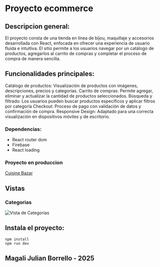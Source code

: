 # Proyecto ecommerce

## Descripcion general:

El proyecto consta de una tienda en línea de bijou, maquillaje y accesorios desarrollada con React, enfocada en ofrecer una experiencia de usuario fluida e intuitiva. El sitio permite a los usuarios navegar por un catálogo de productos, agregarlos al carrito de compras y completar el proceso de compra de manera sencilla.

## Funcionalidades principales:
Catálogo de productos: Visualización de productos con imágenes, descripciones, precios y categorías.
Carrito de compras: Permite agregar, eliminar y actualizar la cantidad de productos seleccionados.
Búsqueda y filtrado: Los usuarios pueden buscar productos específicos y aplicar filtros por categoría
Checkout: Proceso de pago con validación de datos y confirmación de compra.
Responsive Design: Adaptado para una correcta visualización en dispositivos móviles y de escritorio.

### Dependencias:

- React router dom
- Firebase 
- React loading 

### Proyecto en produccion

[Cuisine Bazar](https://cuisinebazar.netlify.app/)

## Vistas

### Categorias

![Vista de Categorias](https://user-images.githubusercontent.com/109805535/240902594-67fb723d-020e-4650-90eb-cfe4c4146275.png)


## Instala el proyecto:

```
npm install
npm run dev

```

## Magali Julian Borrello - 2025
